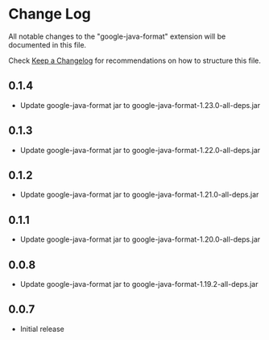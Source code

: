 # Change Log

All notable changes to the "google-java-format" extension will be documented in this file.

Check [Keep a Changelog](http://keepachangelog.com/) for recommendations on how to structure this file.

## 0.1.4
- Update google-java-format jar to google-java-format-1.23.0-all-deps.jar

## 0.1.3
- Update google-java-format jar to google-java-format-1.22.0-all-deps.jar

## 0.1.2
- Update google-java-format jar to google-java-format-1.21.0-all-deps.jar

## 0.1.1
- Update google-java-format jar to google-java-format-1.20.0-all-deps.jar

## 0.0.8
- Update google-java-format jar to google-java-format-1.19.2-all-deps.jar

## 0.0.7
- Initial release
